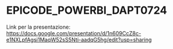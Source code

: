 # EPICODE_POWERBI_DAPT0724

Link per la presentazione:
https://docs.google.com/presentation/d/1n609CcZ8c-e1NXLpfAgsi1MaqW52sS5Nti-aadqG5hg/edit?usp=sharing 
